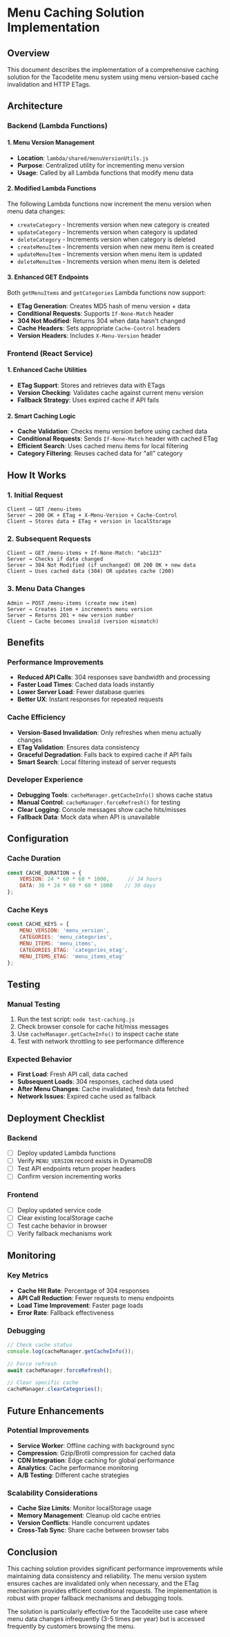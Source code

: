 # Menu Caching Solution Implementation

## Overview

This document describes the implementation of a comprehensive caching solution for the Tacodelite menu system using menu version-based cache invalidation and HTTP ETags.

## Architecture

### Backend (Lambda Functions)

#### 1. Menu Version Management
- **Location**: `lambda/shared/menuVersionUtils.js`
- **Purpose**: Centralized utility for incrementing menu version
- **Usage**: Called by all Lambda functions that modify menu data

#### 2. Modified Lambda Functions
The following Lambda functions now increment the menu version when menu data changes:

- `createCategory` - Increments version when new category is created
- `updateCategory` - Increments version when category is updated  
- `deleteCategory` - Increments version when category is deleted
- `createMenuItem` - Increments version when new menu item is created
- `updateMenuItem` - Increments version when menu item is updated
- `deleteMenuItem` - Increments version when menu item is deleted

#### 3. Enhanced GET Endpoints
Both `getMenuItems` and `getCategories` Lambda functions now support:

- **ETag Generation**: Creates MD5 hash of menu version + data
- **Conditional Requests**: Supports `If-None-Match` header
- **304 Not Modified**: Returns 304 when data hasn't changed
- **Cache Headers**: Sets appropriate `Cache-Control` headers
- **Version Headers**: Includes `X-Menu-Version` header

### Frontend (React Service)

#### 1. Enhanced Cache Utilities
- **ETag Support**: Stores and retrieves data with ETags
- **Version Checking**: Validates cache against current menu version
- **Fallback Strategy**: Uses expired cache if API fails

#### 2. Smart Caching Logic
- **Cache Validation**: Checks menu version before using cached data
- **Conditional Requests**: Sends `If-None-Match` header with cached ETag
- **Efficient Search**: Uses cached menu items for local filtering
- **Category Filtering**: Reuses cached data for "all" category

## How It Works

### 1. Initial Request
```
Client → GET /menu-items
Server → 200 OK + ETag + X-Menu-Version + Cache-Control
Client → Stores data + ETag + version in localStorage
```

### 2. Subsequent Requests
```
Client → GET /menu-items + If-None-Match: "abc123"
Server → Checks if data changed
Server → 304 Not Modified (if unchanged) OR 200 OK + new data
Client → Uses cached data (304) OR updates cache (200)
```

### 3. Menu Data Changes
```
Admin → POST /menu-items (create new item)
Server → Creates item + increments menu version
Server → Returns 201 + new version number
Client → Cache becomes invalid (version mismatch)
```

## Benefits

### Performance Improvements
- **Reduced API Calls**: 304 responses save bandwidth and processing
- **Faster Load Times**: Cached data loads instantly
- **Lower Server Load**: Fewer database queries
- **Better UX**: Instant responses for repeated requests

### Cache Efficiency
- **Version-Based Invalidation**: Only refreshes when menu actually changes
- **ETag Validation**: Ensures data consistency
- **Graceful Degradation**: Falls back to expired cache if API fails
- **Smart Search**: Local filtering instead of server requests

### Developer Experience
- **Debugging Tools**: `cacheManager.getCacheInfo()` shows cache status
- **Manual Control**: `cacheManager.forceRefresh()` for testing
- **Clear Logging**: Console messages show cache hits/misses
- **Fallback Data**: Mock data when API is unavailable

## Configuration

### Cache Duration
```javascript
const CACHE_DURATION = {
    VERSION: 24 * 60 * 60 * 1000,      // 24 hours
    DATA: 30 * 24 * 60 * 60 * 1000    // 30 days
};
```

### Cache Keys
```javascript
const CACHE_KEYS = {
    MENU_VERSION: 'menu_version',
    CATEGORIES: 'menu_categories',
    MENU_ITEMS: 'menu_items',
    CATEGORIES_ETAG: 'categories_etag',
    MENU_ITEMS_ETAG: 'menu_items_etag'
};
```

## Testing

### Manual Testing
1. Run the test script: `node test-caching.js`
2. Check browser console for cache hit/miss messages
3. Use `cacheManager.getCacheInfo()` to inspect cache state
4. Test with network throttling to see performance difference

### Expected Behavior
- **First Load**: Fresh API call, data cached
- **Subsequent Loads**: 304 responses, cached data used
- **After Menu Changes**: Cache invalidated, fresh data fetched
- **Network Issues**: Expired cache used as fallback

## Deployment Checklist

### Backend
- [ ] Deploy updated Lambda functions
- [ ] Verify `MENU_VERSION` record exists in DynamoDB
- [ ] Test API endpoints return proper headers
- [ ] Confirm version incrementing works

### Frontend
- [ ] Deploy updated service code
- [ ] Clear existing localStorage cache
- [ ] Test cache behavior in browser
- [ ] Verify fallback mechanisms work

## Monitoring

### Key Metrics
- **Cache Hit Rate**: Percentage of 304 responses
- **API Call Reduction**: Fewer requests to menu endpoints
- **Load Time Improvement**: Faster page loads
- **Error Rate**: Fallback effectiveness

### Debugging
```javascript
// Check cache status
console.log(cacheManager.getCacheInfo());

// Force refresh
await cacheManager.forceRefresh();

// Clear specific cache
cacheManager.clearCategories();
```

## Future Enhancements

### Potential Improvements
- **Service Worker**: Offline caching with background sync
- **Compression**: Gzip/Brotli compression for cached data
- **CDN Integration**: Edge caching for global performance
- **Analytics**: Cache performance monitoring
- **A/B Testing**: Different cache strategies

### Scalability Considerations
- **Cache Size Limits**: Monitor localStorage usage
- **Memory Management**: Cleanup old cache entries
- **Version Conflicts**: Handle concurrent updates
- **Cross-Tab Sync**: Share cache between browser tabs

## Conclusion

This caching solution provides significant performance improvements while maintaining data consistency and reliability. The menu version system ensures caches are invalidated only when necessary, and the ETag mechanism provides efficient conditional requests. The implementation is robust with proper fallback mechanisms and debugging tools.

The solution is particularly effective for the Tacodelite use case where menu data changes infrequently (3-5 times per year) but is accessed frequently by customers browsing the menu.
